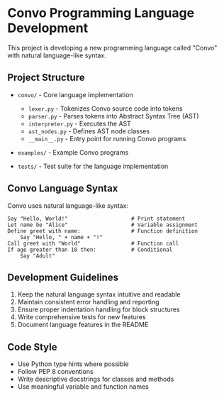 <!-- Use this file to provide workspace-specific custom instructions to Copilot. For more details, visit https://code.visualstudio.com/docs/copilot/copilot-customization#_use-a-githubcopilotinstructionsmd-file -->

# Convo Programming Language Development

This project is developing a new programming language called "Convo" with natural language-like syntax.

## Project Structure

- `convo/` - Core language implementation
  - `lexer.py` - Tokenizes Convo source code into tokens
  - `parser.py` - Parses tokens into Abstract Syntax Tree (AST)
  - `interpreter.py` - Executes the AST
  - `ast_nodes.py` - Defines AST node classes
  - `__main__.py` - Entry point for running Convo programs

- `examples/` - Example Convo programs
- `tests/` - Test suite for the language implementation

## Convo Language Syntax

Convo uses natural language-like syntax:

```convo
Say "Hello, World!"                    # Print statement
Let name be "Alice"                    # Variable assignment
Define greet with name:                # Function definition
    Say "Hello, " + name + "!"
Call greet with "World"                # Function call
If age greater than 18 then:           # Conditional
    Say "Adult"
```

## Development Guidelines

1. Keep the natural language syntax intuitive and readable
2. Maintain consistent error handling and reporting
3. Ensure proper indentation handling for block structures
4. Write comprehensive tests for new features
5. Document language features in the README

## Code Style

- Use Python type hints where possible
- Follow PEP 8 conventions
- Write descriptive docstrings for classes and methods
- Use meaningful variable and function names
